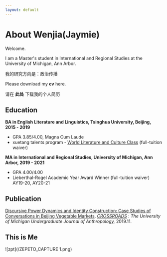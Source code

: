```yaml
---
layout: default
---
```




# **About Wenjia(Jaymie)**


Welcome.

I am a Master's student in International and Regional Studies at the University of Michigan, Ann Arbor.

我的研究方向是：政治传播

Please download my **cv** here.

请在 **此处** 下载我的个人简历


## Education

**BA in English Literature and Linguistics, Tsinghua University, Beijing, 2015 - 2019**

*   GPA 3.85/4.00, Magna Cum Laude
*   xuetang talents program - [World Literature and Culture Class](http://www.dfll.tsinghua.edu.cn/publish/dfll/10969/2017/20170623135451680384429/20170623135451680384429_.html) (full-tuition waiver)


**MA in International and Regional Studies, University of Michigan, Ann Arbor, 2019 - 2021**
  
*   GPA 4.00/4.00
*   Lieberthal-Rogel Academic Year Award Winner (full-tuition waiver) AY19-20, AY20-21


## Publication

[Discursive Power Dynamics and Identity Construction: Case Studies of Conversations in Beijing Vegetable Markets](https://umichanthrojournaldotcom.files.wordpress.com/2019/12/crossroads-volume-3.1-fall-2019-1.pdf). [_CROSSROADS_](https://umichanthrojournal.com/) : _The University of Michigan Undergraduate Journal of Anthropology,_ 2019.11.


## This is Me

![zpt](/ZEPETO_CAPTURE 1.png)




<!--

<!-- <!-- Text can be **bold**, _italic_, or ~~strikethrough~~.

[Link to another page](./another-page.html).

There should be whitespace between paragraphs.

There should be whitespace between paragraphs. We recommend including a README, or a file with information about your project.

# Header 1

This is a normal paragraph following a header. GitHub is a code hosting platform for version control and collaboration. It lets you and others work together on projects from anywhere.

## Header 2

> This is a blockquote following a header.
>
> When something is important enough, you do it even if the odds are not in your favor.

### Header 3

```js
// Javascript code with syntax highlighting.
var fun = function lang(l) {
  dateformat.i18n = require('./lang/' + l)
  return true;
}
```

```ruby
# Ruby code with syntax highlighting
GitHubPages::Dependencies.gems.each do |gem, version|
  s.add_dependency(gem, "= #{version}")
end
```

#### Header 4

*   This is an unordered list following a header.
*   This is an unordered list following a header.
*   This is an unordered list following a header.

##### Header 5

1.  This is an ordered list following a header.
2.  This is an ordered list following a header.
3.  This is an ordered list following a header.

###### Header 6

| head1        | head two          | three |
|:-------------|:------------------|:------|
| ok           | good swedish fish | nice  |
| out of stock | good and plenty   | nice  |
| ok           | good `oreos`      | hmm   |
| ok           | good `zoute` drop | yumm  |

### There's a horizontal rule below this.

* * *

### Here is an unordered list:

*   Item foo
*   Item bar
*   Item baz
*   Item zip

### And an ordered list:

1.  Item one
1.  Item two
1.  Item three
1.  Item four

### And a nested list:

- level 1 item
  - level 2 item
  - level 2 item
    - level 3 item
    - level 3 item
- level 1 item
  - level 2 item
  - level 2 item
  - level 2 item
- level 1 item
  - level 2 item
  - level 2 item
- level 1 item

### Small image

![zpt](/ZEPETO_CAPTURE 1.png)

### Large image

![Branching](https://guides.github.com/activities/hello-world/branching.png)


### Definition lists can be used with HTML syntax.

<dl>
<dt>Name</dt>
<dd>Godzilla</dd>
<dt>Born</dt>
<dd>1952</dd>
<dt>Birthplace</dt>
<dd>Japan</dd>
<dt>Color</dt>
<dd>Green</dd>
</dl>

```
Long, single-line code blocks should not wrap. They should horizontally scroll if they are too long. This line should be long enough to demonstrate this.
```

```
The final element.
``` 
-->
